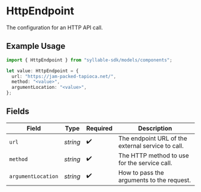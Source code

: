 # HttpEndpoint

The configuration for an HTTP API call.

## Example Usage

```typescript
import { HttpEndpoint } from "syllable-sdk/models/components";

let value: HttpEndpoint = {
  url: "https://jam-packed-tapioca.net/",
  method: "<value>",
  argumentLocation: "<value>",
};
```

## Fields

| Field                                             | Type                                              | Required                                          | Description                                       |
| ------------------------------------------------- | ------------------------------------------------- | ------------------------------------------------- | ------------------------------------------------- |
| `url`                                             | *string*                                          | :heavy_check_mark:                                | The endpoint URL of the external service to call. |
| `method`                                          | *string*                                          | :heavy_check_mark:                                | The HTTP method to use for the service call.      |
| `argumentLocation`                                | *string*                                          | :heavy_check_mark:                                | How to pass the arguments to the request.         |